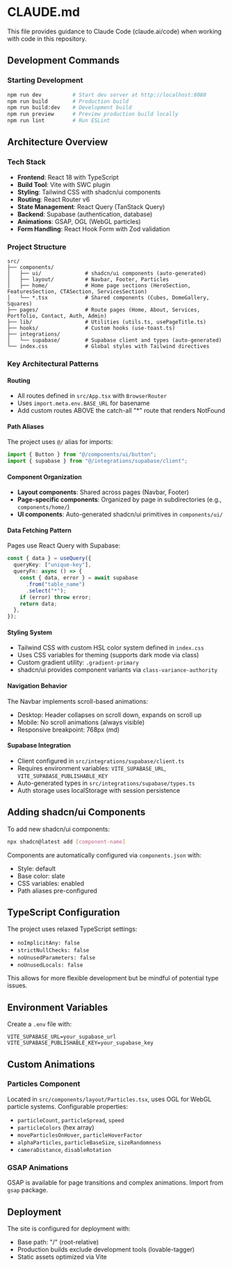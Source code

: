 # CLAUDE.md

This file provides guidance to Claude Code (claude.ai/code) when working with code in this repository.

## Development Commands

### Starting Development
```bash
npm run dev          # Start dev server at http://localhost:8080
npm run build        # Production build
npm run build:dev    # Development build
npm run preview      # Preview production build locally
npm run lint         # Run ESLint
```

## Architecture Overview

### Tech Stack
- **Frontend**: React 18 with TypeScript
- **Build Tool**: Vite with SWC plugin
- **Styling**: Tailwind CSS with shadcn/ui components
- **Routing**: React Router v6
- **State Management**: React Query (TanStack Query)
- **Backend**: Supabase (authentication, database)
- **Animations**: GSAP, OGL (WebGL particles)
- **Form Handling**: React Hook Form with Zod validation

### Project Structure
```
src/
├── components/
│   ├── ui/              # shadcn/ui components (auto-generated)
│   ├── layout/          # Navbar, Footer, Particles
│   ├── home/            # Home page sections (HeroSection, FeaturesSection, CTASection, ServicesSection)
│   └── *.tsx            # Shared components (Cubes, DomeGallery, Squares)
├── pages/               # Route pages (Home, About, Services, Portfolio, Contact, Auth, Admin)
├── lib/                 # Utilities (utils.ts, usePageTitle.ts)
├── hooks/               # Custom hooks (use-toast.ts)
├── integrations/
│   └── supabase/        # Supabase client and types (auto-generated)
└── index.css            # Global styles with Tailwind directives
```

### Key Architectural Patterns

#### Routing
- All routes defined in `src/App.tsx` with `BrowserRouter`
- Uses `import.meta.env.BASE_URL` for basename
- Add custom routes ABOVE the catch-all "*" route that renders NotFound

#### Path Aliases
The project uses `@/` alias for imports:
```typescript
import { Button } from "@/components/ui/button";
import { supabase } from "@/integrations/supabase/client";
```

#### Component Organization
- **Layout components**: Shared across pages (Navbar, Footer)
- **Page-specific components**: Organized by page in subdirectories (e.g., `components/home/`)
- **UI components**: Auto-generated shadcn/ui primitives in `components/ui/`

#### Data Fetching Pattern
Pages use React Query with Supabase:
```typescript
const { data } = useQuery({
  queryKey: ["unique-key"],
  queryFn: async () => {
    const { data, error } = await supabase
      .from("table_name")
      .select("*");
    if (error) throw error;
    return data;
  },
});
```

#### Styling System
- Tailwind CSS with custom HSL color system defined in `index.css`
- Uses CSS variables for theming (supports dark mode via class)
- Custom gradient utility: `.gradient-primary`
- shadcn/ui provides component variants via `class-variance-authority`

#### Navigation Behavior
The Navbar implements scroll-based animations:
- Desktop: Header collapses on scroll down, expands on scroll up
- Mobile: No scroll animations (always visible)
- Responsive breakpoint: 768px (md)

#### Supabase Integration
- Client configured in `src/integrations/supabase/client.ts`
- Requires environment variables: `VITE_SUPABASE_URL`, `VITE_SUPABASE_PUBLISHABLE_KEY`
- Auto-generated types in `src/integrations/supabase/types.ts`
- Auth storage uses localStorage with session persistence

## Adding shadcn/ui Components

To add new shadcn/ui components:
```bash
npx shadcn@latest add [component-name]
```

Components are automatically configured via `components.json` with:
- Style: default
- Base color: slate
- CSS variables: enabled
- Path aliases pre-configured

## TypeScript Configuration

The project uses relaxed TypeScript settings:
- `noImplicitAny: false`
- `strictNullChecks: false`
- `noUnusedParameters: false`
- `noUnusedLocals: false`

This allows for more flexible development but be mindful of potential type issues.

## Environment Variables

Create a `.env` file with:
```
VITE_SUPABASE_URL=your_supabase_url
VITE_SUPABASE_PUBLISHABLE_KEY=your_supabase_key
```

## Custom Animations

### Particles Component
Located in `src/components/layout/Particles.tsx`, uses OGL for WebGL particle systems. Configurable properties:
- `particleCount`, `particleSpread`, `speed`
- `particleColors` (hex array)
- `moveParticlesOnHover`, `particleHoverFactor`
- `alphaParticles`, `particleBaseSize`, `sizeRandomness`
- `cameraDistance`, `disableRotation`

### GSAP Animations
GSAP is available for page transitions and complex animations. Import from `gsap` package.

## Deployment

The site is configured for deployment with:
- Base path: "/" (root-relative)
- Production builds exclude development tools (lovable-tagger)
- Static assets optimized via Vite
